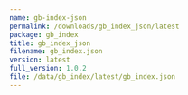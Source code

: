 ```yaml
---
name: gb-index-json
permalink: /downloads/gb_index_json/latest
package: gb_index
title: gb_index_json
filename: gb_index.json
version: latest
full_version: 1.0.2
file: /data/gb_index/latest/gb_index.json
---
```

